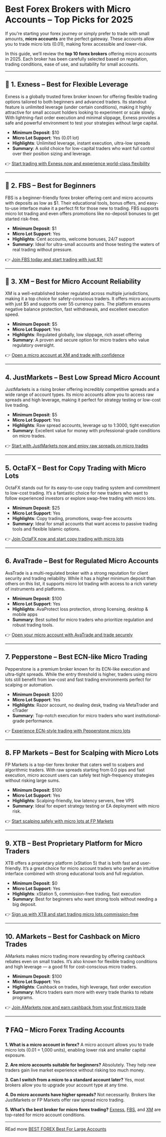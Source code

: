 # Best Forex Brokers with Micro Accounts – Top Picks for 2025

If you're starting your forex journey or simply prefer to trade with small amounts, **micro accounts** are the perfect gateway. These accounts allow you to trade micro lots (0.01), making forex accessible and lower-risk.

In this guide, we’ll review the **top 10 forex brokers** offering micro accounts in 2025. Each broker has been carefully selected based on regulation, trading conditions, ease of use, and suitability for small accounts.

---

## 🥇 1. Exness – Best for Flexible Leverage

Exness is a globally trusted forex broker known for offering flexible trading options tailored to both beginners and advanced traders. Its standout feature is unlimited leverage (under certain conditions), making it highly attractive for small account holders looking to experiment or scale slowly. With lightning-fast order execution and minimal slippage, Exness provides a safe and powerful environment to test your strategies without large capital.

* **Minimum Deposit**: \$10
* **Micro Lot Support**: Yes (0.01 lot)
* **Highlights**: Unlimited leverage, instant execution, ultra-low spreads
* **Summary**: A solid choice for low-capital traders who want full control over their position sizing and leverage.

👉 [Start trading with Exness now and experience world-class flexibility](https://one.exnesstrack.org/a/english23)

---

## 🥈 2. FBS – Best for Beginners

FBS is a beginner-friendly forex broker offering cent and micro accounts with deposits as low as \$1. Their educational tools, bonus offers, and easy-to-use interface make it a perfect fit for those new to trading. FBS supports micro lot trading and even offers promotions like no-deposit bonuses to get started risk-free.

* **Minimum Deposit**: \$1
* **Micro Lot Support**: Yes
* **Highlights**: Cent accounts, welcome bonuses, 24/7 support
* **Summary**: Ideal for ultra-small accounts and those testing the waters of real trading without pressure.

👉 [Join FBS today and start trading with just \$1!](https://fbs.partners?ibl=587836&ibp=21398815)

---

## 🥉 3. XM – Best for Micro Account Reliability

XM is a well-established broker regulated across multiple jurisdictions, making it a top choice for safety-conscious traders. It offers micro accounts with just \$5 and supports over 55 currency pairs. The platform ensures negative balance protection, fast withdrawals, and excellent execution speed.

* **Minimum Deposit**: \$5
* **Micro Lot Support**: Yes
* **Highlights**: Regulated globally, low slippage, rich asset offering
* **Summary**: A proven and secure option for micro traders who value regulatory oversight.

👉 [Open a micro account at XM and trade with confidence](https://clicks.pipaffiliates.com/c?c=589901&l=en&p=0)

---

## 4. JustMarkets – Best Low Spread Micro Account

JustMarkets is a rising broker offering incredibly competitive spreads and a wide range of account types. Its micro accounts allow you to access raw spreads and high leverage, making it perfect for strategy testing or low-cost live trading.

* **Minimum Deposit**: \$5
* **Micro Lot Support**: Yes
* **Highlights**: Raw spread accounts, leverage up to 1:3000, tight execution
* **Summary**: Excellent value for money with professional-grade conditions on micro trades.

👉 [Start with JustMarkets now and enjoy raw spreads on micro trades](https://one.justmarkets.link/a/79iqw0j6nj)

---

## 5. OctaFX – Best for Copy Trading with Micro Lots

OctaFX stands out for its easy-to-use copy trading system and commitment to low-cost trading. It’s a fantastic choice for new traders who want to follow experienced investors or explore swap-free trading with micro lots.

* **Minimum Deposit**: \$25
* **Micro Lot Support**: Yes
* **Highlights**: Copy trading, promotions, swap-free accounts
* **Summary**: Ideal for small accounts that want access to passive trading tools and flexible Islamic options.

👉 [Join OctaFX now and start copy trading with micro lots](https://my.octafx.com/open-account/?refid=ib35647800)

---

## 6. AvaTrade – Best for Regulated Micro Accounts

AvaTrade is a multi-regulated broker with a strong reputation for client security and trading reliability. While it has a higher minimum deposit than others on this list, it supports micro lot trading with access to a rich variety of instruments and platforms.

* **Minimum Deposit**: \$100
* **Micro Lot Support**: Yes
* **Highlights**: AvaProtect loss protection, strong licensing, desktop & mobile apps
* **Summary**: Best suited for micro traders who prioritize regulation and robust trading tools.

👉 [Open your micro account with AvaTrade and trade securely](https://www.avatrade.com?versionId=10301&tag=194438)

---

## 7. Pepperstone – Best ECN-like Micro Trading

Pepperstone is a premium broker known for its ECN-like execution and ultra-tight spreads. While the entry threshold is higher, traders using micro lots still benefit from low-cost and fast trading environments perfect for scalping or automation.

* **Minimum Deposit**: \$200
* **Micro Lot Support**: Yes
* **Highlights**: Razor account, no dealing desk, trading via MetaTrader and cTrader
* **Summary**: Top-notch execution for micro traders who want institutional-grade performance.

👉 [Experience ECN-style trading with Pepperstone micro lots](https://trk.pepperstonepartners.com/aff_c?offer_id=367&aff_id=33954)

---

## 8. FP Markets – Best for Scalping with Micro Lots

FP Markets is a top-tier forex broker that caters well to scalpers and algorithmic traders. With raw spreads starting from 0.0 pips and fast execution, micro account users can safely test high-frequency strategies without risking large sums.

* **Minimum Deposit**: \$100
* **Micro Lot Support**: Yes
* **Highlights**: Scalping-friendly, low latency servers, free VPS
* **Summary**: Ideal for expert strategy testing or EA deployment with micro risk.

👉 [Start scalping safely with micro lots at FP Markets](https://www.fpmarkets.com/?redir=stv&fpm-affiliate-utm-source=IB&fpm-affiliate-agt=56244)

---

## 9. XTB – Best Proprietary Platform for Micro Traders

XTB offers a proprietary platform (xStation 5) that is both fast and user-friendly. It’s a great choice for micro account traders who prefer an intuitive interface combined with strong educational tools and full regulation.

* **Minimum Deposit**: \$0
* **Micro Lot Support**: Yes
* **Highlights**: xStation 5, commission-free trading, fast execution
* **Summary**: Best for beginners who want strong tools without needing a big deposit.

👉 [Sign up with XTB and start trading micro lots commission-free](https://link-pso.xtb.com/pso/zrUCY)

---

## 10. AMarkets – Best for Cashback on Micro Trades

AMarkets makes micro trading more rewarding by offering cashback rebates even on small trades. It’s also known for flexible trading conditions and high leverage — a good fit for cost-conscious micro traders.

* **Minimum Deposit**: \$100
* **Micro Lot Support**: Yes
* **Highlights**: Cashback on trades, high leverage, fast order execution
* **Summary**: Micro traders earn more with every trade thanks to rebate programs.

👉 [Join AMarkets now and earn cashback from your first micro trade](https://amarketstrading.co/?g=WNRAN9)

---

## ❓ FAQ – Micro Forex Trading Accounts

**1. What is a micro account in forex?**
A micro account allows you to trade micro lots (0.01 = 1,000 units), enabling lower risk and smaller capital exposure.

**2. Are micro accounts suitable for beginners?**
Absolutely. They help new traders gain live market experience without risking too much money.

**3. Can I switch from a micro to a standard account later?**
Yes, most brokers allow you to upgrade your account type at any time.

**4. Do micro accounts have higher spreads?**
Not necessarily. Brokers like JustMarkets or FP Markets offer raw spread micro trading.

**5. What’s the best broker for micro forex trading?**
[Exness](https://one.exnesstrack.org/a/english23), [FBS](https://fbs.partners?ibl=587836&ibp=21398815), and [XM](https://clicks.pipaffiliates.com/c?c=589901&l=en&p=0) are top-rated for micro account conditions.

---

REad more [BEST FOREX Best For Large Accounts ](https://github.com/mekuro/BEST-FOREX-Best-For-Large-Accounts)
